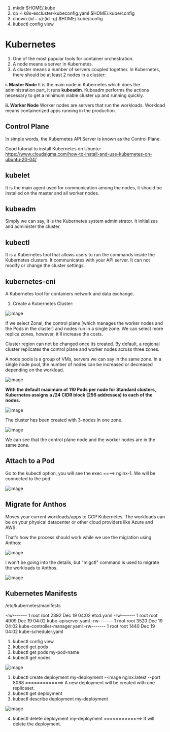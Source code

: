 1. mkdir $HOME/.kube
2. cp -i k8s-escluster-kubeconfig.yaml $HOME/.kube/config
3. chown $(id -u):$(id -g) $HOME/.kube/config
4. kubectl config view

# Kubernetes

1. One of the most popular tools for container orchestration.
2. A node means a server in Kubernetes.
3. A cluster means a number of servers coupled together. In Kubernetes, there should be at least 2 nodes in a cluster:

**i.  Master Node**
It is the main node in Kubernetes which does the administration part, it runs **kubeadm**. Kubeadm performs the actions necessary to get a minimum viable cluster up and running quickly. 

**ii. Worker Node**
Worker nodes are servers that run the workloads. Workload means containerized apps running in the production.

## Control Plane

In simple words, the Kubernetes API Server is known as the Control Plane.

Good tutorial to install Kubernetes on Ubuntu:
https://www.cloudsigma.com/how-to-install-and-use-kubernetes-on-ubuntu-20-04/

## kubelet

It is the main agent used for communication among the nodes, it should be installed on the master and all worker nodes.

## kubeadm

Simply we can say, it is the Kubernetes system administrator. It initializes and administer the cluster.

## kubectl

It is a Kubernetes tool that allows users to run the commands inside the Kubernetes clusters. It communicates with your API server. It can not modify or change the cluster settings. 

## kubernetes-cni

A Kubernetes tool for containers network and data exchange.

1. Create a Kubernetes Cluster:

![image](https://user-images.githubusercontent.com/21220549/208852432-6fbd8328-3566-4d20-91ad-786936263c74.png)

If we select Zonal, the control plane [which manages the worker nodes and the Pods in the cluster] and nodes run in a single zone. We can select more replica zones, however, it'll increase the costs. 

Cluster region can not be changed once its created. By default, a regional cluster replicates the control plane and worker nodes across three zones.

A node pools is a group of VMs, servers we can say in the same zone. In a single node pool, the number of nodes can be increased or decreased depending on the workload.

![image](https://user-images.githubusercontent.com/21220549/208858664-b5b5b9c0-50c6-49be-9277-6fa75d172a80.png)

**With the default maximum of 110 Pods per node for Standard clusters, Kubernetes assigns a /24 CIDR block (256 addresses) to each of the nodes.**

![image](https://user-images.githubusercontent.com/21220549/208859009-c2f96986-fe95-4aa6-bce4-c96450da375f.png)

The cluster has been created with 3-nodes in one zone.

![image](https://user-images.githubusercontent.com/21220549/208883877-588d77ff-af39-4d37-8d4e-fd68632ba3a6.png)

We can see that the control plane node and the worker nodes are in the same zone. 

## Attach to a Pod

Go to the kubectl option, you will see the exec ====> nginx-1. We will be connected to the pod.

![image](https://user-images.githubusercontent.com/21220549/208887844-5858d393-cc24-40b7-8f43-53786efef183.png)

## Migrate for Anthos

Moves your current workloads/apps to GCP Kubernetes. The workloads can be on your physical datacenter or other cloud providers like Azure and AWS.

That's how the process should work while we use the migration using Anthos:

![image](https://user-images.githubusercontent.com/21220549/208912157-916b3bc1-efcb-4d5e-b9bb-62921ca8ac8b.png)

I won't be going into the details, but "migctl" command is used to migrate the workloads to Anthos.

![image](https://user-images.githubusercontent.com/21220549/208914811-ffd68784-b73a-46b1-87a7-d852e4600db0.png)

## Kubernetes Manifests

/etc/kubernetes/manifests

-rw------- 1 root root 2392 Dec 19 04:02 etcd.yaml
-rw------- 1 root root 4009 Dec 19 04:02 kube-apiserver.yaml
-rw------- 1 root root 3520 Dec 19 04:02 kube-controller-manager.yaml
-rw------- 1 root root 1440 Dec 19 04:02 kube-scheduler.yaml

1. kubectl config view
2. kubectl get pods
3. kubectl get pods my-pod-name
4. kubectl get nodes  

![image](https://user-images.githubusercontent.com/21220549/208919735-bcd954e3-4c6d-448a-8973-470df9c9f424.png)

1. kubectl create deployment my-deployment --image nginx:latest --port 8088    =============> A new deployment will be created with one replicaset.
2. kubectl get deployment
3. kubectl describe deployment my-deployment

![image](https://user-images.githubusercontent.com/21220549/208929979-579094e5-955c-46bf-8ceb-d8d6b3faadb9.png)

4. kubectl delete deployment my-deployment    =============> It will delete the deployment.
